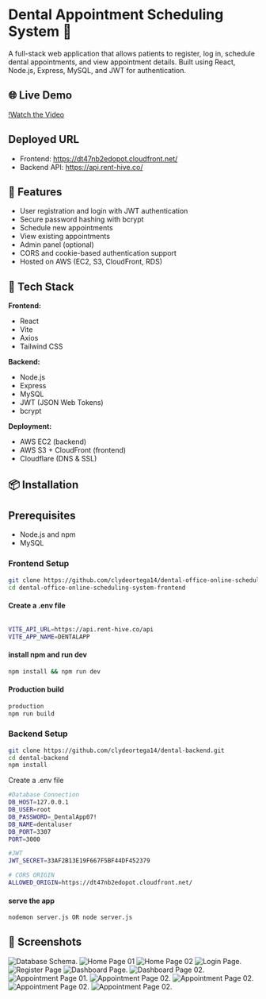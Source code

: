 # Dental Appointment Scheduling System 🦷

A full-stack web application that allows patients to register, log in, schedule dental appointments, and view appointment details. Built using React, Node.js, Express, MySQL, and JWT for authentication.

## 🌐 Live Demo

[!Watch the Video](https://drive.google.com/file/d/1tXeWc3ReX1ln101kib8flEBD34NoQjjA/view?usp=sharing)

## Deployed URL
 - Frontend: https://dt47nb2edopot.cloudfront.net/
 - Backend API: https://api.rent-hive.co/

## 🚀 Features

- User registration and login with JWT authentication
- Secure password hashing with bcrypt
- Schedule new appointments
- View existing appointments
- Admin panel (optional)
- CORS and cookie-based authentication support
- Hosted on AWS (EC2, S3, CloudFront, RDS)

## 🧰 Tech Stack

**Frontend:**
- React
- Vite
- Axios
- Tailwind CSS

**Backend:**
- Node.js
- Express
- MySQL
- JWT (JSON Web Tokens)
- bcrypt

**Deployment:**
- AWS EC2 (backend)
- AWS S3 + CloudFront (frontend)
- Cloudflare (DNS & SSL)

## 📦 Installation

## Prerequisites

- Node.js and npm
- MySQL

### Frontend Setup
```bash
git clone https://github.com/clydeortega14/dental-office-online-scheduling-system-frontend.git
cd dental-office-online-scheduling-system-frontend
```

#### Create a .env file
```bash

VITE_API_URL=https://api.rent-hive.co/api
VITE_APP_NAME=DENTALAPP
```
#### install npm and run dev
```bash
npm install && npm run dev
```

#### Production build
```bash
production
npm run build
```

### Backend Setup


```bash
git clone https://github.com/clydeortega14/dental-backend.git
cd dental-backend
npm install
```

Create a .env file

```bash
#Database Connection
DB_HOST=127.0.0.1
DB_USER=root
DB_PASSWORD=_DentalApp07!
DB_NAME=dentaluser
DB_PORT=3307
PORT=3000

#JWT
JWT_SECRET=33AF2B13E19F667F5BF44DF452379

# CORS ORIGIN
ALLOWED_ORIGIN=https://dt47nb2edopot.cloudfront.net/

```

#### serve the app
```bash
nodemon server.js OR node server.js
```
## 📸 Screenshots
![Database Schema](./public/images/databaseschema.png).
![Home Page 01](./public/images/homepage01.png)
![Home Page 02](./public/images/homepage02.png)
![Login Page](./public/images/loginpage.png).
![Register Page](./public/images/registerpage.png)
![Dashboard Page](./public/images/dashboard01.png).
![Dashboard Page 02](./public/images/dashboard02.png).
![Appointment Page 01](./public/images/select-dentist.png).
![Appointment Page 02](./public/images/chooseservice.png).
![Appointment Page 02](./public/images/pickdatetime.png).
![Appointment Page 02](./public/images/confirmdetails.png).
![Appointment Page 02](./public/images/appointmentbook.png).



